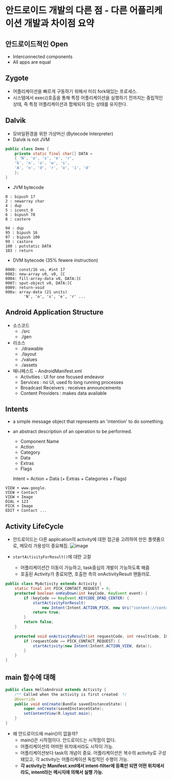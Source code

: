 # 안드로이드 개발의 다른 점 - 다른 어플리케이션 개발과 차이점 요약

## 안드로이드적인 Open
- Interconnected components
- All apps are equal

## Zygote
- 어플리케이션을 빠르게 구동하기 위해서 미리 fork돼있는 프로세스.
- 시스템에서 exec()호출을 통해 특정 어플리케이션을 실행하기 전까지는 중립적인 상태, 즉 특정 어플리케이션과 합체되지 않는 상태를 유지한다.
 
## Dalvik
- 모바일환경을 위한 가상머신 (Bytecode Interpreter)
- Dalvik is not JVM

```Java
public class Demo {
	private static final char[] DATA = 
	{ 'N', 'o', 's', 'e', 'r',
	'k', 'n', 'o', 'w', 's',
	'A', 'n', 'd', 'r', 'o', 'i', 'd'
	};
}
```

- JVM bytecode
```
0 : bipush 17
2 : newarray char
4 : dup
5 : iconst_0
6 : bipush 78
8 : castore

94 : dup
95 : bipush 16
97 : bipush 100
99 : castore
100 : putstatic DATA
103 : return
```

- DVM bytecode (35% fewere instruction)
```
0000: const/16 vo, #int 17
0002: new-array v0, v0, [C
0004: fill-array-data v0, DATA:[C
0007: sput-object v0, DATA:[C
0009: return-void
000a: array-data (21 units)
		'N', 'o', 's', 'e', 'r' ...
```


## Android Application Structure
- 소스코드
	- ./src
	- ./gen
- 리소스
	- ./drawable
	- ./layout
	- ./values
	- ./assets
- 매니페스트 - AndroidManifest.xml
	- Activities : UI for one focused endeavor
	- Services : no UI, used fo long running processes
	- Broadcast Receivers : receives announcements
	- Content Providers : makes data available
	
## Intents
- a simple message object that represents an 'intention' to do something.
- an abstract description of an operation to be performed.
	- Component Name
	- Action
	- Category
	- Data
	- Extras
	- Flags
	
	Intent = Action + Data (+ Extras + Categories + Flags)
```
VIEW + www.google.
VIEW + Contact
VIEW + Image
DIAL + 123
PICK + Image
EDIT + Contact ...
```

## Activity LifeCycle
- 안드로이드는 다른 application의 activity에 대한 접근을 고려하여 만든 플랫폼으로, 메모리 가용성이 중요해짐.
![image](/TIL/resources/activity_lifecycles.png)

- `startActivityForResult()`에 대한 고찰
	- 어플리케이션간 이동이 가능하고, task중심의 개발이 가능하도록 해줌
	- 호출된 Activity가 종료되면, 호출한 측의 onActivityResult 핸들러로.
	
```java
public class MyActivity extends Activity {
	static final int PICK_CONTACT_REQUEST = 0;
	protected boolean onKeyDown(int keyCode, KeyEvent event) {
		if (keyCode == KeyEvent.KEYCODE_DPAD_CENTER) {
			startActivityForResult(
				new Intent(Intent.ACTION_PICK, new Uri("content://contacts")), PICK_CONTACT_REQUEST);
			return true;
		}
		return false;
	}
	
	protected void onActivityResult(int requestCode, int resultCode, Intent data) {
		if (requestCode == PICK_CONTACT_REQUEST) {
			startActivity(new Intent(Intent.ACTION_VIEW, data));
		}
	}
}
```


## main 함수에 대해

```java
public class HelloAndroid extends Activity {
	/** Called when the activity is first created. */
	@Override
	public void onCreate(Bundle savedInstanceState) {
		super.onCreate(savedInstanceState);
		setContentView(R.layout.main);
	}
} 
```

- 왜 안드로이드에 main()이 없을까?
	- main()은 시작점이다. 안드로이드는 시작점이 없다.
	- 어플리케이션의 어떠한 위치에서라도 시작이 가능.
	- 어플리케이션보다 task의 개념이 중요. 어플리케이션은 복수의 activity로 구성돼있고, 각 activity는 어플리케이션 독립적인 수행이 가능.
	- **각 activity는 Manifest.xml에서 intent-filter에 등록만 되면 어떤 위치에서라도, intent라는 메시지에 의해서 실행 가능.**
	